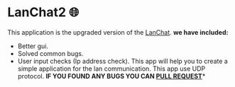 # LanChat2 :globe_with_meridians:
This application is the upgraded version of the [LanChat](https://github.com/0xpulsar/LanChat).
**we have included:**
* Better gui.
* Solved common bugs.
* User input checks (Ip address check).
This app will help you to create a simple application for the lan communication. This app use UDP protocol.
**IF YOU FOUND ANY BUGS YOU CAN [PULL REQUEST](https://github.com/0xpulsar/LanChat2/pulls)***
